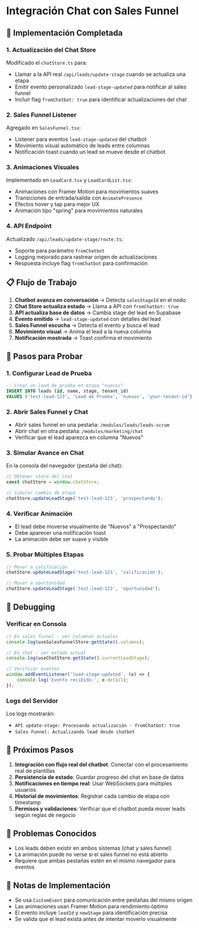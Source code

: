 # Integración Chat con Sales Funnel

## 🚀 Implementación Completada

### 1. Actualización del Chat Store
Modificado el `chatStore.ts` para:
- Llamar a la API real `/api/leads/update-stage` cuando se actualiza una etapa
- Emitir evento personalizado `lead-stage-updated` para notificar al sales funnel
- Incluir flag `fromChatbot: true` para identificar actualizaciones del chat

### 2. Sales Funnel Listener
Agregado en `SalesFunnel.tsx`:
- Listener para eventos `lead-stage-updated` del chatbot
- Movimiento visual automático de leads entre columnas
- Notificación toast cuando un lead se mueve desde el chatbot

### 3. Animaciones Visuales
Implementado en `LeadCard.tsx` y `LeadCardList.tsx`:
- Animaciones con Framer Motion para movimientos suaves
- Transiciones de entrada/salida con `AnimatePresence`
- Efectos hover y tap para mejor UX
- Animación tipo "spring" para movimientos naturales

### 4. API Endpoint
Actualizado `/api/leads/update-stage/route.ts`:
- Soporte para parámetro `fromChatbot` 
- Logging mejorado para rastrear origen de actualizaciones
- Respuesta incluye flag `fromChatbot` para confirmación

## 📋 Flujo de Trabajo

1. **Chatbot avanza en conversación** → Detecta `salesStageId` en el nodo
2. **Chat Store actualiza estado** → Llama a API con `fromChatbot: true`
3. **API actualiza base de datos** → Cambia stage del lead en Supabase
4. **Evento emitido** → `lead-stage-updated` con detalles del lead
5. **Sales Funnel escucha** → Detecta el evento y busca el lead
6. **Movimiento visual** → Anima el lead a la nueva columna
7. **Notificación mostrada** → Toast confirma el movimiento

## 🧪 Pasos para Probar

### 1. Configurar Lead de Prueba
```sql
-- Crear un lead de prueba en etapa "nuevos"
INSERT INTO leads (id, name, stage, tenant_id) 
VALUES ('test-lead-123', 'Lead de Prueba', 'nuevos', 'your-tenant-id');
```

### 2. Abrir Sales Funnel y Chat
- Abrir sales funnel en una pestaña: `/modules/leads/leads-scrum`
- Abrir chat en otra pestaña: `/modules/marketing/chat`
- Verificar que el lead aparezca en columna "Nuevos"

### 3. Simular Avance en Chat
En la consola del navegador (pestaña del chat):
```javascript
// Obtener store del chat
const chatStore = window.chatStore;

// Simular cambio de etapa
chatStore.updateLeadStage('test-lead-123', 'prospectando');
```

### 4. Verificar Animación
- El lead debe moverse visualmente de "Nuevos" a "Prospectando"
- Debe aparecer una notificación toast
- La animación debe ser suave y visible

### 5. Probar Múltiples Etapas
```javascript
// Mover a calificación
chatStore.updateLeadStage('test-lead-123', 'calificacion');

// Mover a oportunidad
chatStore.updateLeadStage('test-lead-123', 'oportunidad');
```

## 🔧 Debugging

### Verificar en Consola
```javascript
// En sales funnel - ver columnas actuales
console.log(useSalesFunnelStore.getState().columns);

// En chat - ver estado actual
console.log(useChatStore.getState().currentLeadStage);

// Verificar eventos
window.addEventListener('lead-stage-updated', (e) => {
    console.log('Evento recibido:', e.detail);
});
```

### Logs del Servidor
Los logs mostrarán:
- `API update-stage: Procesando actualización - fromChatbot: true`
- `Sales Funnel: Actualizando lead desde chatbot`

## 🎯 Próximos Pasos

1. **Integración con flujo real del chatbot**: Conectar con el procesamiento real de plantillas
2. **Persistencia de estado**: Guardar progreso del chat en base de datos
3. **Notificaciones en tiempo real**: Usar WebSockets para múltiples usuarios
4. **Historial de movimientos**: Registrar cada cambio de etapa con timestamp
5. **Permisos y validaciones**: Verificar que el chatbot pueda mover leads según reglas de negocio

## 🐛 Problemas Conocidos

- Los leads deben existir en ambos sistemas (chat y sales funnel)
- La animación puede no verse si el sales funnel no está abierto
- Requiere que ambas pestañas estén en el mismo navegador para eventos

## 📝 Notas de Implementación

- Se usa `CustomEvent` para comunicación entre pestañas del mismo origen
- Las animaciones usan Framer Motion para rendimiento óptimo
- El evento incluye `leadId` y `newStage` para identificación precisa
- Se valida que el lead exista antes de intentar moverlo visualmente
